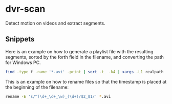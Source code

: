 # dvr-scan

Detect motion on videos and extract segments.

## Snippets

Here is an example on how to generate a playlist file with the resulting segments, sorted by the forth field in the filename, and converting the path for Windows PC.

```bash
find -type f -name '*.avi' -print | sort -t_ -k4 | xargs -L1 realpath | sed 's|^/data/P-Prosjekter2/|P:\\|; s|/|\\|g' > playlist.m3u
```

This is an example on how to rename files so that the timestamp is placed at the beginning of the filename:

```bash
rename -E 's/^(\d+_\d+_\w)_(\d+)/$2_$1/' *.avi
```
